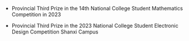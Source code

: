 - Provincial Third Prize in the 14th National College Student Mathematics Competition in 2023

- Provincial Third Prize in the 2023 National College Student Electronic Design Competition Shanxi Campus
